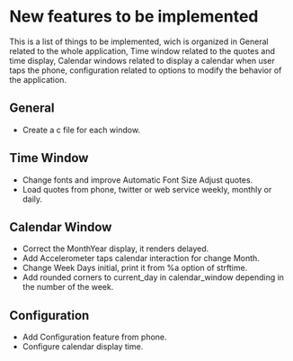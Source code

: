 # New features to be implemented

This is a list of things to be implemented, wich is organized in General related to the whole application, Time window related to the quotes and time display, Calendar windows related to display a calendar when user taps the phone, configuration related to options to modify the behavior of the application.

## General
* Create a c file for each window.

## Time Window
* Change fonts and improve Automatic Font Size Adjust quotes.
* Load quotes from phone, twitter or web service weekly, monthly or daily.

## Calendar Window
* Correct the MonthYear display, it renders delayed.
* Add Accelerometer taps calendar interaction for change Month.
* Change Week Days initial, print it from %a option of strftime.
* Add rounded corners to current_day in calendar_window depending in the number of the week.

## Configuration
* Add Configuration feature from phone.
* Configure calendar display time.
